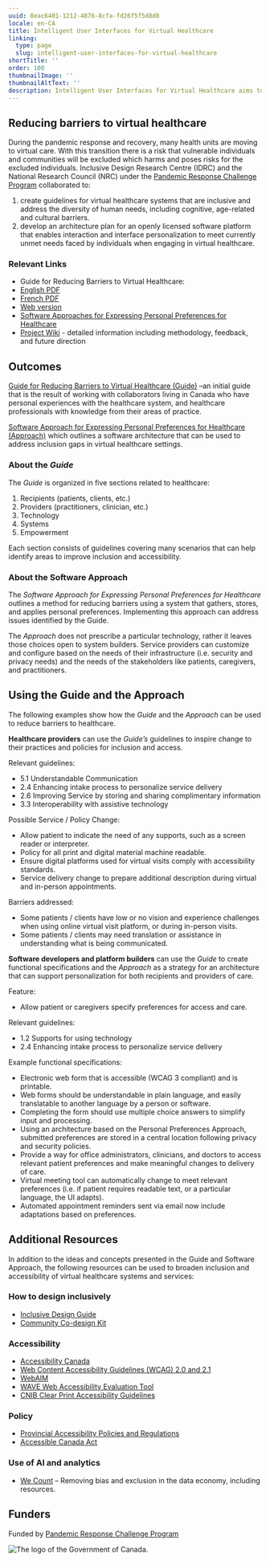 ```yaml
---
uuid: 8eac6401-1212-4876-8cfa-fd26f5f5d8d8
locale: en-CA
title: Intelligent User Interfaces for Virtual Healthcare
linking:
  type: page
  slug: intelligent-user-interfaces-for-virtual-healthcare
shortTitle: ''
order: 100
thumbnailImage: ''
thumbnailAltText: ''
description: Intelligent User Interfaces for Virtual Healthcare aims to reduce barriers to accessing healthcare through inclusive guidelines for (virtual or in-person) healthcare and an approach to personalization in these settings.
---
```

## Reducing barriers to virtual healthcare

During the pandemic response and recovery, many health units are moving to virtual care. With this transition there is a risk that vulnerable individuals and communities will be excluded which harms and poses risks for the excluded individuals. Inclusive Design Research Centre (IDRC) and the National Research Council (NRC) under the [Pandemic Response Challenge Program](https://nrc.canada.ca/en/research-development/research-collaboration/programs/pandemic-response-challenge-program) collaborated to:

1. create guidelines for virtual healthcare systems that are inclusive and address the diversity of human needs, including cognitive, age-related and cultural barriers.
2. develop an architecture plan for an openly licensed software platform that enables interaction and interface personalization to meet currently unmet needs faced by individuals when engaging in virtual healthcare.

### Relevant Links

- Guide for Reducing Barriers to Virtual Healthcare:
- [English PDF](/media/guide-for-reducing-barriers-to-virtual-healthcare.pdf)
- [French PDF](/media/md-3734_guide-for-reducing-barriers-to-virtual-healthcare_f.pdf)
- [Web version](https://wiki.fluidproject.org/display/IUIGFVP/Section+-+Guide+for+Reducing+Barriers+to+Virtual+Healthcare)
- [Software Approaches for Expressing Personal Preferences for Healthcare](https://wiki.fluidproject.org/display/IUIGFVP/Section+-+Software+Approaches+for+Expressing+Personal+Preferences+for+Healthcare)
- [Project Wiki](https://wiki.fluidproject.org/display/IUIGFVP/Intelligent+User+Interfaces+and+Guidelines+for+Vulnerable+Populations) - detailed information including methodology, feedback, and future direction

## Outcomes

[Guide for Reducing Barriers to Virtual Healthcare (Guide)](https://wiki.fluidproject.org/display/IUIGFVP/Guide+for+Reducing+Barriers+to+Virtual+Healthcare) –an initial guide that is the result of working with collaborators living in Canada who have personal experiences with the healthcare system, and healthcare professionals with knowledge from their areas of practice.

[Software Approach for Expressing Personal Preferences for Healthcare (Approach)](https://wiki.fluidproject.org/display/IUIGFVP/Section+-+Software+Approaches+for+Expressing+Personal+Preferences+for+Healthcare) which outlines a software architecture that can be used to address inclusion gaps in virtual healthcare settings.

### About the _Guide_

The _Guide_ is organized in five sections related to healthcare:

1. Recipients (patients, clients, etc.)
2. Providers (practitioners, clinician, etc.)
3. Technology
4. Systems
5. Empowerment

Each section consists of guidelines covering many scenarios that can help identify areas to improve inclusion and accessibility.

### About the Software Approach

The _Software Approach for Expressing Personal Preferences for Healthcare_ outlines a method for reducing barriers using a system that gathers, stores, and applies personal preferences. Implementing this approach can address issues identified by the Guide.

The _Approach_ does not prescribe a particular technology, rather it leaves those choices open to system builders. Service providers can customize and configure based on the needs of their infrastructure (i.e. security and privacy needs) and the needs of the stakeholders like patients, caregivers, and practitioners.

## Using the Guide and the Approach

The following examples show how the _Guide_ and the _Approach_ can be used to reduce barriers to healthcare.

**Healthcare providers** can use the _Guide’s_ guidelines to inspire change to their practices and policies for inclusion and access.

Relevant guidelines:

- 5.1 Understandable Communication
- 2.4 Enhancing intake process to personalize service delivery
- 2.6 Improving Service by storing and sharing complimentary information
- 3.3 Interoperability with assistive technology

Possible Service / Policy Change:

- Allow patient to indicate the need of any supports, such as a screen reader or interpreter.
- Policy for all print and digital material machine readable.
- Ensure digital platforms used for virtual visits comply with accessibility standards.
- Service delivery change to prepare additional description during virtual and in-person appointments.

Barriers addressed:

- Some patients / clients have low or no vision and experience challenges when using online virtual visit platform, or during in-person visits.
- Some patients / clients may need translation or assistance in understanding what is being communicated.

**Software developers and platform builders** can use the _Guide_ to create functional specifications and the _Approach_ as a strategy for an architecture that can support personalization for both recipients and providers of care.

Feature:

- Allow patient or caregivers specify preferences for access and care.

Relevant guidelines:

- 1.2 Supports for using technology
- 2.4 Enhancing intake process to personalize service delivery

Example functional specifications:

- Electronic web form that is accessible (WCAG 3 compliant) and is printable.
- Web forms should be understandable in plain language, and easily translatable to another language by a person or software.
- Completing the form should use multiple choice answers to simplify input and processing.
- Using an architecture based on the Personal Preferences Approach, submitted preferences are stored in a central location following privacy and security policies.
- Provide a way for office administrators, clinicians, and doctors to access relevant patient preferences and make meaningful changes to delivery of care.
- Virtual meeting tool can automatically change to meet relevant preferences (i.e. if patient requires readable text, or a particular language, the UI adapts).
- Automated appointment reminders sent via email now include adaptations based on preferences.

## Additional Resources

In addition to the ideas and concepts presented in the Guide and Software Approach, the following resources can be used to broaden inclusion and accessibility of virtual healthcare systems and services:

### How to design inclusively

- [Inclusive Design Guide](https://guide.inclusivedesign.ca/)
- [Community Co-design Kit](https://co-design.inclusivedesign.ca/)

### Accessibility

- [Accessibility Canada](https://accessibilitycanada.ca/resources/)
- [Web Content Accessibility Guidelines (WCAG) 2.0 and 2.1](https://www.w3.org/WAI/standards-guidelines/wcag/)
- [WebAIM](https://webaim.org/)
- [WAVE Web Accessibility Evaluation Tool](https://wave.webaim.org/)
- [CNIB Clear Print Accessibility Guidelines](https://cnib.ca/sites/default/files/2018-07/CNIB%20Clear%20Print%20Guide.pdf)

### Policy

- [Provincial Accessibility Policies and Regulations](https://airtable.com/shr57RHr5jcKO8Kzr)
- [Accessible Canada Act](https://accessible.canada.ca/)

### Use of AI and analytics

- [We Count](https://wecount.inclusivedesign.ca/) – Removing bias and exclusion in the data economy, including resources.

## Funders

Funded by [Pandemic Response Challenge Program](https://nrc.canada.ca/en/research-development/research-collaboration/programs/pandemic-response-challenge-program)

![The logo of the Government of Canada.](/media/canada.png)
